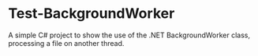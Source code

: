 # Test-BackgroundWorker
A simple C# project to show the use of the .NET BackgroundWorker class, processing a file on another thread.
